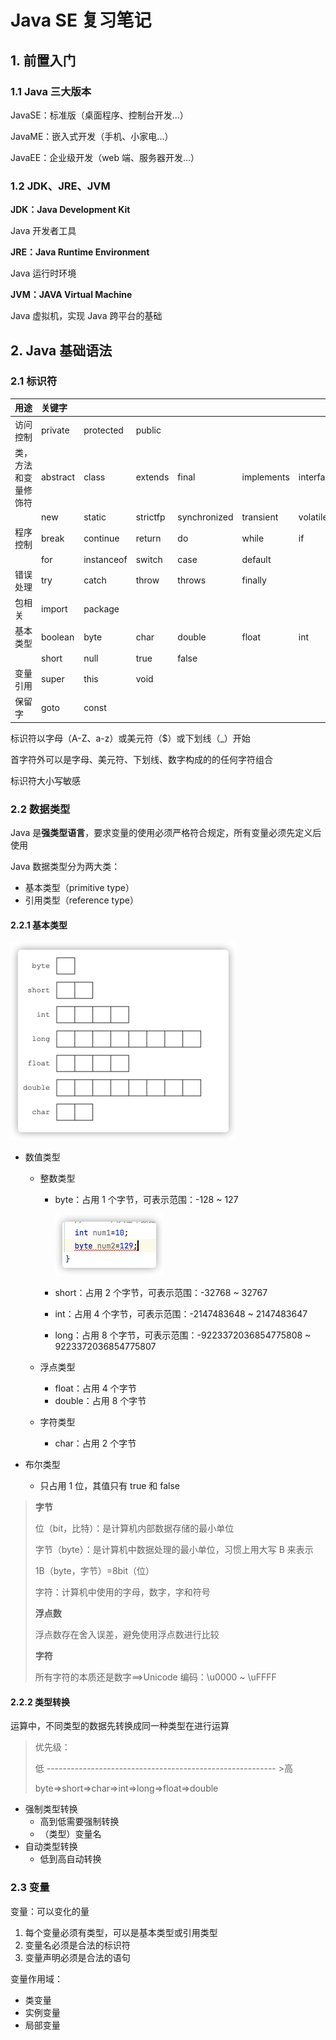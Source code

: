 # Java SE 复习笔记

## 1. 前置入门

### 1.1 Java 三大版本

JavaSE：标准版（桌面程序、控制台开发...）

JavaME：嵌入式开发（手机、小家电...）

JavaEE：企业级开发（web 端、服务器开发...）

### 1.2 JDK、JRE、JVM

**JDK：Java Development Kit**

Java 开发者工具

**JRE：Java Runtime Environment**

Java 运行时环境

**JVM：JAVA Virtual Machine**

Java 虚拟机，实现 Java 跨平台的基础

## 2. Java 基础语法

### 2.1 标识符

| 用途                 | 关键字   |            |          |              |            |           |        |
| :------------------- | :------- | :--------- | -------- | :----------- | ---------- | --------- | ------ |
| 访问控制             | private  | protected  | public   |              |            |           |        |
| 类，方法和变量修饰符 | abstract | class      | extends  | final        | implements | interface | native |
|                      | new      | static     | strictfp | synchronized | transient  | volatile  |        |
| 程序控制             | break    | continue   | return   | do           | while      | if        | else   |
|                      | for      | instanceof | switch   | case         | default    |           |        |
| 错误处理             | try      | catch      | throw    | throws       | finally    |           |        |
| 包相关               | import   | package    |          |              |            |           |        |
| 基本类型             | boolean  | byte       | char     | double       | float      | int       | long   |
|                      | short    | null       | true     | false        |            |           |        |
| 变量引用             | super    | this       | void     |              |            |           |        |
| 保留字               | goto     | const      |          |              |            |           |        |

标识符以字母（A-Z、a-z）或美元符（$）或下划线（_）开始

首字符外可以是字母、美元符、下划线、数字构成的的任何字符组合

标识符大小写敏感

### 2.2 数据类型

Java 是**强类型语言**，要求变量的使用必须严格符合规定，所有变量必须先定义后使用

Java 数据类型分为两大类：

- 基本类型（primitive type）
- 引用类型（reference type）

#### 2.2.1 基本类型

<img src="img/image-20220115172504632.png" alt="image-20220115172504632" style="zoom:50%;" />

- 数值类型

  - 整数类型

    - byte：占用 1 个字节，可表示范围：-128 ~ 127

      <img src="img/image-20220115175820043.png" alt="image-20220115175820043" style="zoom:50%;" />

      <!--数据范围越界导致报错-->

    - short：占用 2 个字节，可表示范围：-32768 ~ 32767

    - int：占用 4 个字节，可表示范围：-2147483648 ~ 2147483647

    - long：占用 8 个字节，可表示范围：-9223372036854775808 ~ 9223372036854775807

  - 浮点类型

    - float：占用 4 个字节
    - double：占用 8 个字节

  - 字符类型

    - char：占用 2 个字节

- 布尔类型

  - 只占用 1 位，其值只有 true 和 false

> **字节**
>
> 位（bit，比特）：是计算机内部数据存储的最小单位
>
> 字节（byte）：是计算机中数据处理的最小单位，习惯上用大写 B 来表示
>
> 1B（byte，字节）=8bit（位）
>
> 字符：计算机中使用的字母，数字，字和符号
>
> **浮点数**
>
> 浮点数存在舍入误差，避免使用浮点数进行比较
>
> **字符**
>
> 所有字符的本质还是数字==>Unicode 编码：\u0000 ~ \uFFFF

#### 2.2.2 类型转换

运算中，不同类型的数据先转换成同一种类型在进行运算

> 优先级：
>
> 低 --------------------------------------------------------- >高
>
> byte=>short=>char=>int=>long=>float=>double

- 强制类型转换
  - 高到低需要强制转换
  - （类型）变量名
- 自动类型转换
  - 低到高自动转换

### 2.3 变量

变量：可以变化的量

1. 每个变量必须有类型，可以是基本类型或引用类型
2. 变量名必须是合法的标识符
3. 变量声明必须是合法的语句

变量作用域：

- 类变量
- 实例变量
- 局部变量
